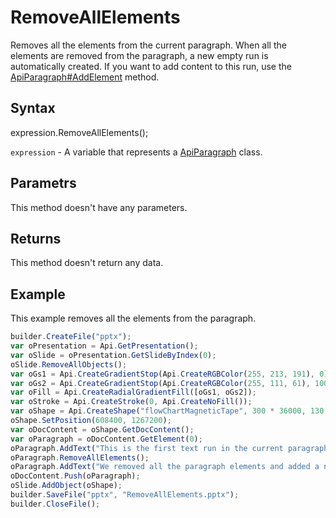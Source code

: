 # RemoveAllElements

Removes all the elements from the current paragraph.
When all the elements are removed from the paragraph, a new empty run is automatically created. If you want to add content to this run, use the [ApiParagraph#AddElement](../Methods/AddElement.md) method.

## Syntax

expression.RemoveAllElements();

`expression` - A variable that represents a [ApiParagraph](../ApiParagraph.md) class.

## Parametrs

This method doesn't have any parameters.

## Returns

This method doesn't return any data.

## Example

This example removes all the elements from the paragraph.

```javascript
builder.CreateFile("pptx");
var oPresentation = Api.GetPresentation();
var oSlide = oPresentation.GetSlideByIndex(0);
oSlide.RemoveAllObjects();
var oGs1 = Api.CreateGradientStop(Api.CreateRGBColor(255, 213, 191), 0);
var oGs2 = Api.CreateGradientStop(Api.CreateRGBColor(255, 111, 61), 100000);
var oFill = Api.CreateRadialGradientFill([oGs1, oGs2]);
var oStroke = Api.CreateStroke(0, Api.CreateNoFill());
var oShape = Api.CreateShape("flowChartMagneticTape", 300 * 36000, 130 * 36000, oFill, oStroke);
oShape.SetPosition(608400, 1267200);
var oDocContent = oShape.GetDocContent();
var oParagraph = oDocContent.GetElement(0);
oParagraph.AddText("This is the first text run in the current paragraph.");
oParagraph.RemoveAllElements();
oParagraph.AddText("We removed all the paragraph elements and added a new text run inside it.");
oDocContent.Push(oParagraph);
oSlide.AddObject(oShape);
builder.SaveFile("pptx", "RemoveAllElements.pptx");
builder.CloseFile();
```